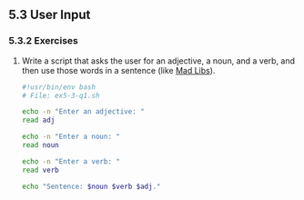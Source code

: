 ## 5.3 User Input

### 5.3.2 Exercises


1. Write a script that asks the user for an adjective, a noun, and a verb, and then use those words in a sentence (like [Mad Libs](https://en.wikipedia.org/wiki/Mad_Libs)).

    ```bash
    #!usr/bin/env bash
    # File: ex5-3-q1.sh

    echo -n "Enter an adjective: "
    read adj

    echo -n "Enter a noun: "
    read noun

    echo -n "Enter a verb: "
    read verb

    echo "Sentence: $noun $verb $adj."

    ```
